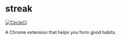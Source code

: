 # streak
[![CircleCI](https://circleci.com/gh/glasnoster/streak.svg?style=svg)](https://circleci.com/gh/glasnoster/streak)

A Chrome extension that helps you form good habits.

